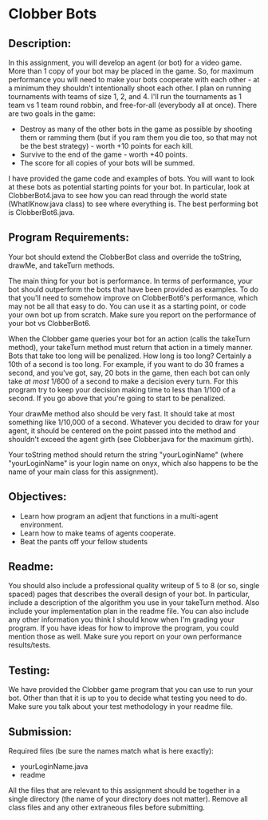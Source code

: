 # Clobber Bots

## Description:

In this assignment, you will develop an agent (or bot) for a video game. More than 1 copy of your bot may be placed in the game. So, for maximum performance you will need to make your bots cooperate with each other - at a minimum they shouldn't intentionally shoot each other. I plan on running tournaments with teams of size 1, 2, and 4. I'll run the tournaments as 1 team vs 1 team round robbin, and free-for-all (everybody all at once). There are two goals in the game:

- Destroy as many of the other bots in the game as possible by shooting them or ramming them (but if you ram them you die too, so that may not be the best strategy) - worth +10 points for each kill.
- Survive to the end of the game - worth +40 points.
- The score for all copies of your bots will be summed.

I have provided the game code and examples of bots. You will want to look at these bots as potential starting points for your bot. In particular, look at ClobberBot4.java to see how you can read through the world state (WhatIKnow.java class) to see where everything is. The best performing bot is ClobberBot6.java.

## Program Requirements:

Your bot should extend the ClobberBot class and override the toString, drawMe, and takeTurn methods.

The main thing for your bot is performance. In terms of performance, your bot should outperform the bots that have been provided as examples. To do that you'll need to somehow improve on ClobberBot6's performance, which may not be all that easy to do. You can use it as a starting point, or code your own bot up from scratch. Make sure you report on the performance of your bot vs ClobberBot6.

When the Clobber game queries your bot for an action (calls the takeTurn method), your takeTurn method must return that action in a timely manner. Bots that take too long will be penalized. How long is too long? Certainly a 10th of a second is too long. For example, if you want to do 30 frames a second, and you've got, say, 20 bots in the game, then each bot can only take *at most* 1/600 of a second to make a decision every turn. For this program try to keep your decision making time to less than 1/100 of a second. If you go above that you're going to start to be penalized.

Your drawMe method also should be very fast. It should take at most something like 1/10,000 of a second. Whatever you decided to draw for your agent, it should be centered on the point passed into the method and shouldn't exceed the agent girth (see Clobber.java for the maximum girth).

Your toString method should return the string "yourLoginName" (where "yourLoginName" is your login name on onyx, which also happens to be the name of your main class for this assignment).

## Objectives:

- Learn how program an adjent that functions in a multi-agent environment.
- Learn how to make teams of agents cooperate.
- Beat the pants off your fellow students

## Readme:

You should also include a professional quality writeup of 5 to 8 (or so, single spaced) pages that describes the overall design of your bot. In particular, include a description of the algorithm you use in your takeTurn method. Also include your implementation plan in the readme file. You can also include any other information you think I should know when I'm grading your program. If you have ideas for how to improve the program, you could mention those as well. Make sure you report on your own performance results/tests.

## Testing:

We have provided the Clobber game program that you can use to run your bot. Other than that it is up to you to decide what testing you need to do. Make sure you talk about your test methodology in your readme file.

## Submission:

Required files (be sure the names match what is here exactly):

- yourLoginName.java
- readme

All the files that are relevant to this assignment should be together in a single directory (the name of your directory does not matter). Remove all class files and any other extraneous files before submitting.
